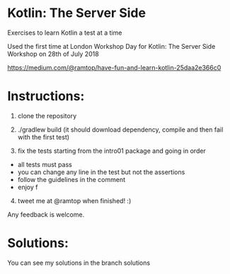 # Kotlin: The Server Side

Exercises to learn Kotlin a test at a time

Used the first time at London Workshop Day for Kotlin: The Server Side Workshop on 28th of July 2018

https://medium.com/@ramtop/have-fun-and-learn-kotlin-25daa2e366c0


# Instructions:

1) clone the repository

2) ./gradlew build (it should download dependency, compile and then fail with the first test)


3) fix the tests starting from the intro01 package and going in order
 - all tests must pass
 - you can change any line in the test but not the assertions
 - follow the guidelines in the comment
 - enjoy f

4) tweet me at @ramtop when finished! :)

Any feedback is welcome.


# Solutions:

You can see my solutions in the branch solutions
